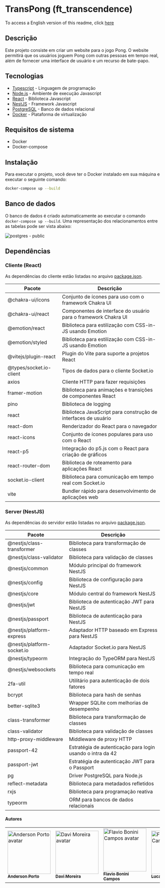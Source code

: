 # TransPong (ft_transcendence)

To access a English version of this readme, click [here](
https://github.com/transpong/ft_transcendence/blob/master/README.md)

## Descrição

Este projeto consiste em criar um website para o jogo Pong.
O website permitirá que os usuários joguem Pong com outras pessoas em tempo real, além de fornecer uma interface de usuário e um recurso de bate-papo.

## Tecnologias

* [Typescript](https://www.typescriptlang.org/) - Linguagem de programação
* [Node.js](https://nodejs.org/en/) - Ambiente de execução Javascript
* [React](https://pt-br.reactjs.org/) - Biblioteca Javascript
* [NestJS](https://nestjs.com/) - Framework Javascript
* [PostgreSQL](https://www.postgresql.org/) - Banco de dados relacional
* [Docker](https://www.docker.com/) - Plataforma de virtualização

## Requisitos de sistema

* Docker
* Docker-compose

## Instalação

Para executar o projeto, você deve ter o Docker instalado em sua máquina e executar o seguinte comando:

```bash
docker-compose up --build
```

## Banco de dados

O banco de dados é criado automaticamente ao executar o comando `docker-compose up --build`.
Uma representação dos relacionamentos entre as tabelas pode ser vista abaixo:

![postgres - public](https://github.com/transpong/ft_transcendence/assets/47704550/28bc4256-cdf5-42d6-a429-639c33511598)



## Dependências

### Cliente (React)

As dependências do cliente estão listadas no arquivo [package.json](https://github.com/transpong/Transpong/blob/master/client/package.json).

| Pacote                  | Descrição                                                      |
|-------------------------|----------------------------------------------------------------|
| @chakra-ui/icons        | Conjunto de ícones para uso com o framework Chakra UI          |
| @chakra-ui/react        | Componentes de interface do usuário para o framework Chakra UI |
| @emotion/react          | Biblioteca para estilização com CSS-in-JS usando Emotion       |
| @emotion/styled         | Biblioteca para estilização com CSS-in-JS usando Emotion       |
| @vitejs/plugin-react    | Plugin do Vite para suporte a projetos React                   |
| @types/socket.io-client | Tipos de dados para o cliente Socket.io                        |
| axios                   | Cliente HTTP para fazer requisições                            |
| framer-motion           | Biblioteca para animações e transições de componentes React    |
| pino                    | Biblioteca de logging                                          |
| react                   | Biblioteca JavaScript para construção de interfaces de usuário |
| react-dom               | Renderizador do React para o navegador                         |
| react-icons             | Conjunto de ícones populares para uso com o React              |
| react-p5                | Integração do p5.js com o React para criação de gráficos       |
| react-router-dom        | Biblioteca de roteamento para aplicações React                 |
| socket.io-client        | Biblioteca para comunicação em tempo real com Socket.io        |
| vite                    | Bundler rápido para desenvolvimento de aplicações web          |

### Server (NestJS)

As dependências do servidor estão listadas no arquivo [package.json](https://github.com/transpong/Transpong/blob/master/server/package.json).


| Pacote                      | Descrição                                                          |
|-----------------------------|-------------------------------------------------------------------|
| @nestjs/class-transformer   | Biblioteca para transformação de classes                           |
| @nestjs/class-validator     | Biblioteca para validação de classes                               |
| @nestjs/common              | Módulo principal do framework NestJS                               |
| @nestjs/config              | Biblioteca de configuração para NestJS                             |
| @nestjs/core                | Módulo central do framework NestJS                                |
| @nestjs/jwt                 | Biblioteca de autenticação JWT para NestJS                         |
| @nestjs/passport            | Biblioteca de autenticação para NestJS                             |
| @nestjs/platform-express    | Adaptador HTTP baseado em Express para NestJS                      |
| @nestjs/platform-socket.io  | Adaptador Socket.io para NestJS                                   |
| @nestjs/typeorm             | Integração do TypeORM para NestJS                                  |
| @nestjs/websockets          | Biblioteca para comunicação em tempo real                          |
| 2fa-util                    | Utilitário para autenticação de dois fatores                       |
| bcrypt                      | Biblioteca para hash de senhas                                    |
| better-sqlite3              | Wrapper SQLite com melhorias de desempenho                         |
| class-transformer           | Biblioteca para transformação de classes                           |
| class-validator             | Biblioteca para validação de classes                               |
| http-proxy-middleware       | Middleware de proxy HTTP                                           |
| passport-42                 | Estratégia de autenticação para login usando o intra da 42         |
| passport-jwt                | Estratégia de autenticação JWT para o Passport                    |
| pg                          | Driver PostgreSQL para Node.js                                    |
| reflect-metadata            | Biblioteca para metadados refletidos                              |
| rxjs                        | Biblioteca para programação reativa                                |
| typeorm                     | ORM para bancos de dados relacionais                               |




#### Autores

<p align="center">
<table>
  <tr>
    <td>
      <a href="https://github.com/andersonhsporto">
        <img src="https://avatars.githubusercontent.com/u/47704550?v=4" width="140px" alt="Anderson Porto avatar"/><br>
        <sub><b>Anderson Porto</b></sub>
      </a>
    </td>
    <td>
      <a href="https://github.com/DaviPrograme">
        <img src="https://avatars.githubusercontent.com/u/56012877?v=4" width="140px" alt="Davi Moreira avatar"/><br>
        <sub><b>Davi Moreira</b></sub>
      </a>
    </td>
    <td>
      <a href="https://github.com/GitFlaviobc">
        <img src="https://avatars.githubusercontent.com/u/46327033?v=4" width="140px" alt="Flavio Bonini Campos  avatar"/><br>
        <sub><b>Flavio Bonini Campos</b></sub>
      </a>
    </td>
    <td>
      <a href="https://github.com/Luryy">
        <img src="https://avatars.githubusercontent.com/u/59494158?v=4" width="140px" alt="Flavio Bonini Campos  avatar"/><br>
        <sub><b>Lucas Yuri</b></sub>
      </a>
    </td>
  </tr>
</table>
